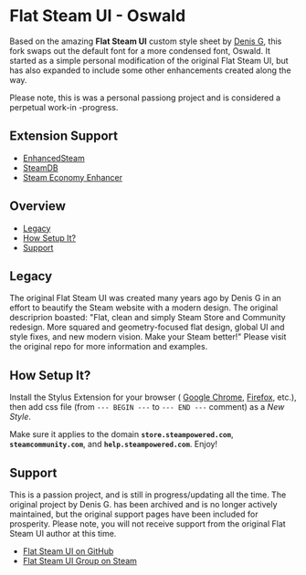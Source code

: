 # Flat Steam UI - Oswald
Based on the amazing **Flat Steam UI** custom style sheet by [Denis G](https://github.com/denis-g/), this fork swaps out the default font for a more condensed font, Oswald. It started as a simple personal modification of the original Flat Steam UI, but has also expanded to include some other enhancements created along the way. 

Please note, this is was a personal passiong project and is considered a perpetual work-in -progress.


## Extension Support

* [EnhancedSteam](http://enhancedsteam.com)
* [SteamDB](https://steamdb.info/extension/)
* [Steam Economy Enhancer](https://github.com/Nuklon/Steam-Economy-Enhancer)


## Overview

* [Legacy](#legacy)
* [How Setup It?](#how-setup-it)
* [Support](#support)


## Legacy
The original Flat Steam UI was created many years ago by Denis G in an effort to beautify the Steam website with a modern design. The original descriprion boasted: "Flat, clean and simply Steam Store and Community redesign. More squared and geometry-focused flat design, global UI and style fixes, and new modern vision. Make your Steam better!" Please visit the original repo for more information and examples.


## How Setup It?

Install the Stylus Extension for your browser (
[Google Chrome](https://chrome.google.com/webstore/detail/stylus/clngdbkpkpeebahjckkjfobafhncgmne),
[Firefox](https://addons.mozilla.org/en-US/firefox/addon/styl-us/), etc.), then add css file (from `--- BEGIN ---` to `--- END ---` comment) as a *New Style*.

Make sure it applies to the domain **`store.steampowered.com`**, **`steamcommunity.com`**, and **`help.steampowered.com`**. Enjoy!


## Support

This is a passion project, and is still in progress/updating all the time. The original project by Denis G. has been archived and is no longer actively maintained, but the original support pages have been included for prosperity. Please note, you will not receive support from the original Flat Steam UI author at this time.
* [Flat Steam UI on GitHub](https://github.com/denis-g/userstyle-flat-steam-ui)
* [Flat Steam UI Group on Steam](http://steamcommunity.com/groups/flat-steam-ui/discussions/0/133259227524504224/)
